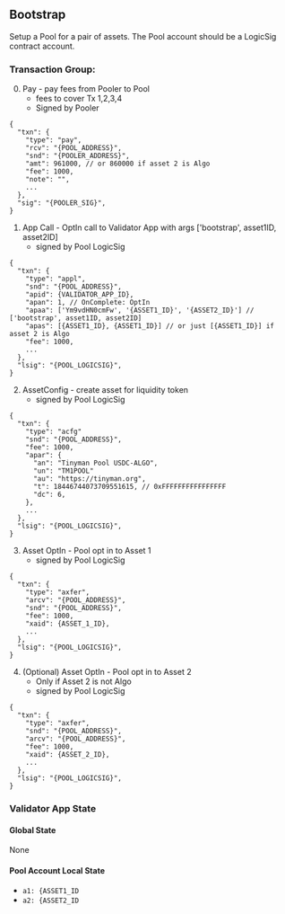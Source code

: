 ## Bootstrap
Setup a Pool for a pair of assets. The Pool account should be a LogicSig contract account.

### Transaction Group:
0. Pay - pay fees from Pooler to Pool
    - fees to cover Tx 1,2,3,4
    - Signed by Pooler
```
{
  "txn": {
    "type": "pay",
    "rcv": "{POOL_ADDRESS}",
    "snd": "{POOLER_ADDRESS}",
    "amt": 961000, // or 860000 if asset 2 is Algo
    "fee": 1000,
    "note": "",
    ...
  },
  "sig": "{POOLER_SIG}",
}
```
1. App Call - OptIn call to Validator App with args ['bootstrap', asset1ID, asset2ID]
    - signed by Pool LogicSig

```
{
  "txn": {
    "type": "appl",
    "snd": "{POOL_ADDRESS}",
    "apid": {VALIDATOR_APP_ID},
    "apan": 1, // OnComplete: OptIn
    "apaa": ['Ym9vdHN0cmFw', '{ASSET1_ID}', '{ASSET2_ID}'] // ['bootstrap', asset1ID, asset2ID]
    "apas": [{ASSET1_ID}, {ASSET1_ID}] // or just [{ASSET1_ID}] if asset 2 is Algo
    "fee": 1000,
    ...
  },
  "lsig": "{POOL_LOGICSIG}",
}
```

2. AssetConfig - create asset for liquidity token
    - signed by Pool LogicSig

```
{
  "txn": {
    "type": "acfg"
    "snd": "{POOL_ADDRESS}",
    "fee": 1000,
    "apar": {
      "an": "Tinyman Pool USDC-ALGO",
      "un": "TM1POOL"
      "au": "https://tinyman.org",
      "t": 18446744073709551615, // 0xFFFFFFFFFFFFFFFF
      "dc": 6,
    },
    ...
  },
  "lsig": "{POOL_LOGICSIG}",
}
```

3. Asset OptIn - Pool opt in to Asset 1
    - signed by Pool LogicSig

```
{
  "txn": {
    "type": "axfer",
    "arcv": "{POOL_ADDRESS}",
    "snd": "{POOL_ADDRESS}",
    "fee": 1000,
    "xaid": {ASSET_1_ID},
    ...
  },
  "lsig": "{POOL_LOGICSIG}",
}
```
4. (Optional) Asset OptIn - Pool opt in to Asset 2
    - Only if Asset 2 is not Algo
    - signed by Pool LogicSig

```
{
  "txn": {
    "type": "axfer",
    "snd": "{POOL_ADDRESS}",
    "arcv": "{POOL_ADDRESS}",
    "fee": 1000,
    "xaid": {ASSET_2_ID},
    ...
  },
  "lsig": "{POOL_LOGICSIG}",
}
```

### Validator App State
#### Global State
None
#### Pool Account Local State
* `a1: {ASSET1_ID`
* `a2: {ASSET2_ID`
